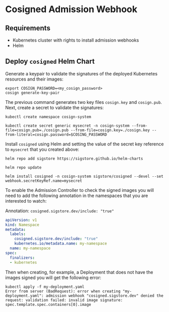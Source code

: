 # Cosigned Admission Webhook

## Requirements
* Kubernetes cluster with rights to install admission webhooks
* Helm

## Deploy `cosigned` Helm Chart

Generate a keypair to validate the signatures of the deployed Kubernetes resources and their images:

```shell
export COSIGN_PASSWORD=<my_cosign_password>
cosign generate-key-pair
```

The previous command generates two key files `cosign.key` and `cosign.pub`. Next, create a secret to validate the signatures:

```shell
kubectl create namespace cosign-system

kubectl create secret generic mysecret -n cosign-system --from-file=cosign.pub=./cosign.pub --from-file=cosign.key=./cosign.key --from-literal=cosign.password=$COSING_PASSWORD
```

Install `cosigned` using Helm and setting the value of the secret key reference to `mysecret` that you created above:

```shell
helm repo add sigstore https://sigstore.github.io/helm-charts

helm repo update

helm install cosigned -n cosign-system sigstore/cosigned --devel --set webhook.secretKeyRef.name=mysecret
```

To enable the Admission Controller to check the signed images you will need to add the following annotation in the namespaces that you are interested to watch:

Annotation: `cosigned.sigstore.dev/include: "true"`

```yaml
apiVersion: v1
kind: Namespace
metadata:
  labels:
    cosigned.sigstore.dev/include: "true"
    kubernetes.io/metadata.name: my-namespace
  name: my-namespace
spec:
  finalizers:
  - kubernetes
```

Then when creating, for example, a Deployment that does not have the images signed you will get the following error:

```shell
kubectl apply -f my-deployment.yaml
Error from server (BadRequest): error when creating "my-deployment.yaml": admission webhook "cosigned.sigstore.dev" denied the request: validation failed: invalid image signature: spec.template.spec.containers[0].image
```
